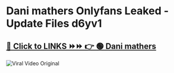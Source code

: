 
 # Dani mathers Onlyfans Leaked - Update Files d6yv1

## <h2><a href="https://clipsfans.com/Dani_mathers&ref=git">🔗 Click to LINKS ⏩⏩ 👉 🟢 Dani mathers </a></h2>

<a href="https://clipsfans.com/Dani_mathers&ref=git" rel="nofollow" data-target="animated-image.originalLink"><img src="https://i.ibb.co.com/xMMVF88/686577567.gif" alt="Viral Video Original" style="max-width: 100%; display: inline-block;" data-target="animated-image.originalImage"></a>

